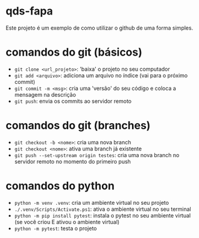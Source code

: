 # qds-fapa

Este projeto é um exemplo de como utilizar o github de uma forma simples.

# comandos do git (básicos)
- `git clone <url_projeto>`: 'baixa' o projeto no seu computador
- `git add <arquivo>`: adiciona um arquivo no índice (vai para o próximo commit)
- `git commit -m <msg>`: cria uma 'versão' do seu código e coloca a mensagem na descrição
- `git push`: envia os commits ao servidor remoto


# comandos do git (branches)
- `git checkout -b <nome>`: cria uma nova branch 
- `git checkout <nome>`: ativa uma branch já existente
- `git push --set-upstream origin testes`: cria uma nova branch no servidor remoto no momento do primeiro push


# comandos do python
- `python -m venv .venv`: cria um ambiente virtual no seu projeto
- `./.venv/Scripts/Activate.ps1`: ativa o ambiente virtual no seu terminal
- `python -m pip install pytest`: instala o pytest no seu ambiente virtual (se você criou E ativou o ambiente virtual)
- `python -m pytest`: testa o projeto

